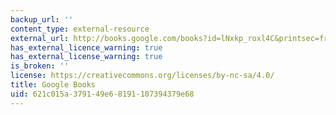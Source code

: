 ```yaml
---
backup_url: ''
content_type: external-resource
external_url: http://books.google.com/books?id=lNxkp_roxl4C&printsec=frontcover
has_external_licence_warning: true
has_external_license_warning: true
is_broken: ''
license: https://creativecommons.org/licenses/by-nc-sa/4.0/
title: Google Books
uid: 621c015a-3791-49e6-8191-107394379e68
---
```

